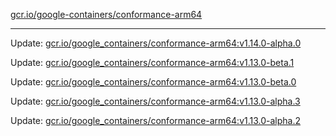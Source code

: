 [gcr.io/google-containers/conformance-arm64](https://hub.docker.com/r/cruse/conformance-arm64/tags/) 

----
Update: [gcr.io/google_containers/conformance-arm64:v1.14.0-alpha.0](https://hub.docker.com/r/cruse/conformance-arm64/tags/)

Update: [gcr.io/google_containers/conformance-arm64:v1.13.0-beta.1](https://hub.docker.com/r/cruse/conformance-arm64/tags/)

Update: [gcr.io/google_containers/conformance-arm64:v1.13.0-beta.0](https://hub.docker.com/r/cruse/conformance-arm64/tags/)

Update: [gcr.io/google_containers/conformance-arm64:v1.13.0-alpha.3](https://hub.docker.com/r/cruse/conformance-arm64/tags/)

Update: [gcr.io/google_containers/conformance-arm64:v1.13.0-alpha.2](https://hub.docker.com/r/cruse/conformance-arm64/tags/)

